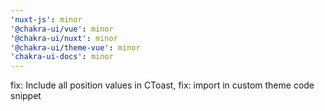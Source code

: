```yaml
---
'nuxt-js': minor
'@chakra-ui/vue': minor
'@chakra-ui/nuxt': minor
'@chakra-ui/theme-vue': minor
'chakra-ui-docs': minor
---
```


fix: Include all position values in CToast, fix: import in custom theme code snippet
